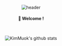 

<div align="center"> 
  
![header](https://capsule-render.vercel.app/api?type=cylinder&color=gradient&animation=fadeIn&text=KimMuok)
####  :wave: Welcome !
 <br/> 

![KimMuok's github stats](https://github-readme-stats.vercel.app/api?username=Muokok&show_icons=true&theme=radical)

</div>
